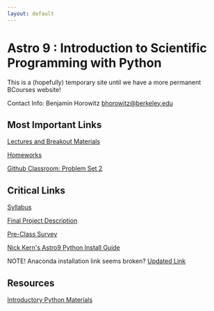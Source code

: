 ```yaml
---
layout: default
---
```



# Astro 9 : Introduction to Scientific Programming with Python

This is a (hopefully) temporary site until we have a more permanent BCourses website!

Contact Info: Benjamin Horowitz [bhorowitz@berkeley.edu](mailto:bhorowitz@berkeley.edu)


## Most Important Links

[Lectures and Breakout Materials](https://github.com/astro-9-scientific-programming/lectures-breakouts)

[Homeworks](https://github.com/astro-9-scientific-programming/Homeworks)

[Github Classroom: Problem Set 2](https://classroom.github.com/a/jmLdtJ-Y)

## Critical Links

[Syllabus](./syllabus.pdf)

[Final Project Description](./syllabus.pdf)

[Pre-Class Survey](https://docs.google.com/forms/d/e/1FAIpQLSdPB0K_O-kFpc79ciTxTyqE-cFm_xc4ebBOBHTUlb1aRD_row/viewform?usp=sf_link)

[Nick Kern's Astro9 Python Install Guide](https://nkern.github.io/Astro_9/install.html)

NOTE! Anaconda installation link seems broken? [Updated Link](https://docs.anaconda.com/anaconda/install/)

## Resources

[Introductory Python Materials](https://github.com/nkern/Astro_9/tree/master/lectures/02_IntroPython)